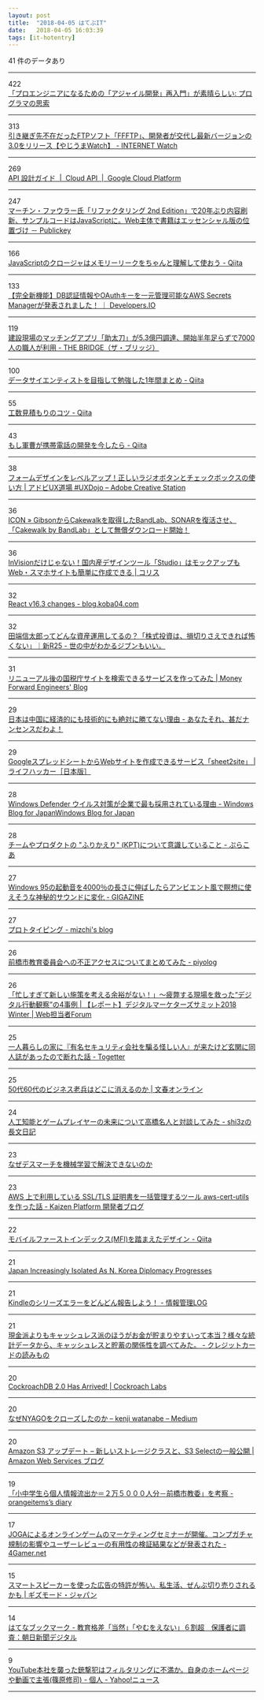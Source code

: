 ```yaml
---
layout: post
title:  "2018-04-05 はてぶIT"
date:   2018-04-05 16:03:39
tags: [it-hotentry]
---
```

41 件のデータあり

<hr><div class="row">
<div class="col-1"><span class="badge badge-pill badge-success h2">422</span></div>
<div class="col-11"><a href='http://forza.cocolog-nifty.com/blog/2018/04/post-4a98.html' target='_blank'>「プロエンジニアになるための「アジャイル開発」再入門」が素晴らしい: プログラマの思索</a></div>
</div>
<hr>
<div class="row">
<div class="col-1"><span class="badge badge-pill badge-success h2">313</span></div>
<div class="col-11"><a href='https://internet.watch.impress.co.jp/docs/yajiuma/1115413.html' target='_blank'>引き継ぎ先不在だったFTPソフト「FFFTP」、開発者が交代し最新バージョンの3.0をリリース【やじうまWatch】 - INTERNET Watch</a></div>
</div>
<hr>
<div class="row">
<div class="col-1"><span class="badge badge-pill badge-success h2">269</span></div>
<div class="col-11"><a href='https://cloud.google.com/apis/design/?hl=ja' target='_blank'>API 設計ガイド  |  Cloud API  |  Google Cloud Platform</a></div>
</div>
<hr>
<div class="row">
<div class="col-1"><span class="badge badge-pill badge-success h2">247</span></div>
<div class="col-11"><a href='http://www.publickey1.jp/blog/18/_2nd_edition20javascriptweb.html' target='_blank'>マーチン・ファウラー氏「リファクタリング 2nd Edition」で20年ぶり内容刷新、サンプルコードはJavaScriptに。Web主体で書籍はエッセンシャル版の位置づけ － Publickey</a></div>
</div>
<hr>
<div class="row">
<div class="col-1"><span class="badge badge-pill badge-success h2">166</span></div>
<div class="col-11"><a href='https://qiita.com/102Design/items/be66ae7ba7d160d7e419' target='_blank'>JavaScriptのクロージャはメモリーリークをちゃんと理解して使おう - Qiita</a></div>
</div>
<hr>
<div class="row">
<div class="col-1"><span class="badge badge-pill badge-success h2">133</span></div>
<div class="col-11"><a href='https://dev.classmethod.jp/cloud/aws/secrets-manager/' target='_blank'>【完全新機能】DB認証情報やOAuthキーを一元管理可能なAWS Secrets Managerが発表されました！ ｜ Developers.IO</a></div>
</div>
<hr>
<div class="row">
<div class="col-1"><span class="badge badge-pill badge-success h2">119</span></div>
<div class="col-11"><a href='http://thebridge.jp/2018/04/sukedachi-fundraising' target='_blank'>建設現場のマッチングアプリ「助太刀」が5.3億円調達、開始半年足らずで7000人の職人が利用 - THE BRIDGE（ザ・ブリッジ）</a></div>
</div>
<hr>
<div class="row">
<div class="col-1"><span class="badge badge-pill badge-success h2">100</span></div>
<div class="col-11"><a href='https://qiita.com/KIKUYA-Takumi/items/162612ca42a9318cb1d8' target='_blank'>データサイエンティストを目指して勉強した1年間まとめ - Qiita</a></div>
</div>
<hr>
<div class="row">
<div class="col-1"><span class="badge badge-pill badge-success h2">55</span></div>
<div class="col-11"><a href='https://qiita.com/yutakakn/items/b0e36196df474acf9359' target='_blank'>工数見積もりのコツ - Qiita</a></div>
</div>
<hr>
<div class="row">
<div class="col-1"><span class="badge badge-pill badge-success h2">43</span></div>
<div class="col-11"><a href='https://qiita.com/nonbiri15/items/6f9d362371bd4b9452d0' target='_blank'>もし軍曹が携帯電話の開発を今したら - Qiita</a></div>
</div>
<hr>
<div class="row">
<div class="col-1"><span class="badge badge-pill badge-success h2">38</span></div>
<div class="col-11"><a href='https://blogs.adobe.com/creativestation/web-xd-essentials-radio-buttons-and-checkboxes' target='_blank'>フォームデザインをレベルアップ！正しいラジオボタンとチェックボックスの使い方 | アドビUX道場 #UXDojo – Adobe Creative Station</a></div>
</div>
<hr>
<div class="row">
<div class="col-1"><span class="badge badge-pill badge-success h2">36</span></div>
<div class="col-11"><a href='https://icon.jp/archives/14740' target='_blank'>ICON » GibsonからCakewalkを取得したBandLab、SONARを復活させ、「Cakewalk by BandLab」として無償ダウンロード開始！</a></div>
</div>
<hr>
<div class="row">
<div class="col-1"><span class="badge badge-pill badge-success h2">36</span></div>
<div class="col-11"><a href='https://coliss.com/articles/build-websites/operation/work/design-tool-studio.html' target='_blank'>InVisionだけじゃない！国内産デザインツール「Studio」はモックアップもWeb・スマホサイトも簡単に作成できる | コリス</a></div>
</div>
<hr>
<div class="row">
<div class="col-1"><span class="badge badge-pill badge-success h2">32</span></div>
<div class="col-11"><a href='http://blog.koba04.com/post/2018/04/04/react-v163-changes/' target='_blank'>React v16.3 changes - blog.koba04.com</a></div>
</div>
<hr>
<div class="row">
<div class="col-1"><span class="badge badge-pill badge-success h2">32</span></div>
<div class="col-11"><a href='https://r25.jp/article/530681754580711228' target='_blank'>田端信太郎ってどんな資産運用してるの？「株式投資は、損切りさえできれば怖くない」｜新R25 - 世の中がわかるジブンもいい。</a></div>
</div>
<hr>
<div class="row">
<div class="col-1"><span class="badge badge-pill badge-success h2">31</span></div>
<div class="col-11"><a href='https://moneyforward.com/engineers_blog/2018/04/04/tax_newurl/' target='_blank'>リニューアル後の国税庁サイトを検索できるサービスを作ってみた | Money Forward Engineers' Blog</a></div>
</div>
<hr>
<div class="row">
<div class="col-1"><span class="badge badge-pill badge-success h2">29</span></div>
<div class="col-11"><a href='http://mecchanikukyu.hatenablog.com/entry/2018/04/05/003229' target='_blank'>日本は中国に経済的にも技術的にも絶対に勝てない理由 - あなたそれ、甚だナンセンスだわよ！</a></div>
</div>
<hr>
<div class="row">
<div class="col-1"><span class="badge badge-pill badge-success h2">29</span></div>
<div class="col-11"><a href='https://www.lifehacker.jp/2018/04/sheet2site-is-web-service-to-build-website-from-google-spreadsheet.html' target='_blank'>GoogleスプレッドシートからWebサイトを作成できるサービス「sheet2site」 | ライフハッカー［日本版］</a></div>
</div>
<hr>
<div class="row">
<div class="col-1"><span class="badge badge-pill badge-success h2">28</span></div>
<div class="col-11"><a href='https://blogs.windows.com/japan/2018/04/03/why-windows-defender-antivirus-is-the-most-deployed-in-the-enterprise/' target='_blank'>Windows Defender ウイルス対策が企業で最も採用されている理由 - Windows Blog for JapanWindows Blog for Japan</a></div>
</div>
<hr>
<div class="row">
<div class="col-1"><span class="badge badge-pill badge-success h2">28</span></div>
<div class="col-11"><a href='http://lycoris102.hatenablog.com/entry/2018/04/05/095125' target='_blank'>チームやプロダクトの "ふりかえり" (KPT)について意識していること - ぷらこあ</a></div>
</div>
<hr>
<div class="row">
<div class="col-1"><span class="badge badge-pill badge-success h2">27</span></div>
<div class="col-11"><a href='https://gigazine.net/news/20180404-windows-95-startup-sound-slowed-40-times/' target='_blank'>Windows 95の起動音を4000％の長さに伸ばしたらアンビエント風で瞑想に使えそうな神秘的サウンドに変化 - GIGAZINE</a></div>
</div>
<hr>
<div class="row">
<div class="col-1"><span class="badge badge-pill badge-success h2">27</span></div>
<div class="col-11"><a href='http://mizchi.hatenablog.com/entry/2018/04/04/225345' target='_blank'>プロトタイピング - mizchi's blog</a></div>
</div>
<hr>
<div class="row">
<div class="col-1"><span class="badge badge-pill badge-success h2">26</span></div>
<div class="col-11"><a href='http://d.hatena.ne.jp/Kango/20180404/1522863234' target='_blank'>前橋市教育委員会への不正アクセスについてまとめてみた - piyolog</a></div>
</div>
<hr>
<div class="row">
<div class="col-1"><span class="badge badge-pill badge-success h2">26</span></div>
<div class="col-11"><a href='https://webtan.impress.co.jp/e/2018/04/05/28690' target='_blank'>「忙しすぎて新しい施策を考える余裕がない！」～疲弊する現場を救った“デジタル行動観察”の4事例 | 【レポート】デジタルマーケターズサミット2018 Winter | Web担当者Forum</a></div>
</div>
<hr>
<div class="row">
<div class="col-1"><span class="badge badge-pill badge-success h2">25</span></div>
<div class="col-11"><a href='https://togetter.com/li/1215149' target='_blank'>一人暮らしの家に『有名セキュリティ会社を騙る怪しい人』が来たけど玄関に同人誌があったので断れた話 - Togetter</a></div>
</div>
<hr>
<div class="row">
<div class="col-1"><span class="badge badge-pill badge-success h2">25</span></div>
<div class="col-11"><a href='http://bunshun.jp/articles/-/6877' target='_blank'>50代60代のビジネス老兵はどこに消えるのか | 文春オンライン</a></div>
</div>
<hr>
<div class="row">
<div class="col-1"><span class="badge badge-pill badge-success h2">24</span></div>
<div class="col-11"><a href='http://d.hatena.ne.jp/shi3z/20180405/1522882319' target='_blank'>人工知能とゲームプレイヤーの未来について高橋名人と対談してみた - shi3zの長文日記</a></div>
</div>
<hr>
<div class="row">
<div class="col-1"><span class="badge badge-pill badge-success h2">23</span></div>
<div class="col-11"><a href='https://anond.hatelabo.jp/20180404202321' target='_blank'>なぜデスマーチを機械学習で解決できないのか</a></div>
</div>
<hr>
<div class="row">
<div class="col-1"><span class="badge badge-pill badge-success h2">23</span></div>
<div class="col-11"><a href='http://developer.kaizenplatform.com/entry/tkuchiki/2018-04-05' target='_blank'>AWS 上で利用している SSL/TLS 証明書を一括管理するツール aws-cert-utils を作った話 - Kaizen Platform 開発者ブログ</a></div>
</div>
<hr>
<div class="row">
<div class="col-1"><span class="badge badge-pill badge-success h2">22</span></div>
<div class="col-11"><a href='https://qiita.com/aterato/items/1548f27d011b6fa919c4' target='_blank'>モバイルファーストインデックス(MFI)を踏まえたデザイン - Qiita</a></div>
</div>
<hr>
<div class="row">
<div class="col-1"><span class="badge badge-pill badge-success h2">21</span></div>
<div class="col-11"><a href='https://www.voanews.com/a/us-japan-summit/4331731.html' target='_blank'>Japan Increasingly Isolated As N. Korea Diplomacy Progresses</a></div>
</div>
<hr>
<div class="row">
<div class="col-1"><span class="badge badge-pill badge-success h2">21</span></div>
<div class="col-11"><a href='http://hokoxjouhou.blog105.fc2.com/blog-entry-1146.html' target='_blank'>Kindleのシリーズエラーをどんどん報告しよう！ - 情報管理LOG</a></div>
</div>
<hr>
<div class="row">
<div class="col-1"><span class="badge badge-pill badge-success h2">21</span></div>
<div class="col-11"><a href='http://news.cardmics.com/entry/genkin-cashless-chochiku/' target='_blank'>現金派よりもキャッシュレス派のほうがお金が貯まりやすいって本当？様々な統計データから、キャッシュレスと貯蓄の関係性を調べてみた。 - クレジットカードの読みもの</a></div>
</div>
<hr>
<div class="row">
<div class="col-1"><span class="badge badge-pill badge-success h2">20</span></div>
<div class="col-11"><a href='https://www.cockroachlabs.com/blog/cockroachdb-2-0-release/' target='_blank'>CockroachDB 2.0 Has Arrived! | Cockroach Labs</a></div>
</div>
<hr>
<div class="row">
<div class="col-1"><span class="badge badge-pill badge-success h2">20</span></div>
<div class="col-11"><a href='https://medium.com/@kenji1229watanabe/bab3de746593' target='_blank'>なぜNYAGOをクローズしたのか – kenji watanabe – Medium</a></div>
</div>
<hr>
<div class="row">
<div class="col-1"><span class="badge badge-pill badge-success h2">20</span></div>
<div class="col-11"><a href='https://aws.amazon.com/jp/blogs/news/amazon-s3-update-new-storage-class-general-availability-of-s3-select/' target='_blank'>Amazon S3 アップデート – 新しいストレージクラスと、S3 Selectの一般公開 | Amazon Web Services ブログ</a></div>
</div>
<hr>
<div class="row">
<div class="col-1"><span class="badge badge-pill badge-success h2">19</span></div>
<div class="col-11"><a href='http://www.orangeitems.com/entry/2018/04/04/201433' target='_blank'>「小中学生ら個人情報流出か＝２万５０００人分－前橋市教委」を考察 - orangeitems’s diary</a></div>
</div>
<hr>
<div class="row">
<div class="col-1"><span class="badge badge-pill badge-success h2">17</span></div>
<div class="col-11"><a href='http://www.4gamer.net/games/999/G999904/20180404056/' target='_blank'>JOGAによるオンラインゲームのマーケティングセミナーが開催。コンプガチャ規制の影響やユーザーレビューの有用性の検証結果などが発表された - 4Gamer.net</a></div>
</div>
<hr>
<div class="row">
<div class="col-1"><span class="badge badge-pill badge-success h2">15</span></div>
<div class="col-11"><a href='https://www.gizmodo.jp/2018/04/smart-speaker-advertising-patent.html' target='_blank'>スマートスピーカーを使った広告の特許が怖い。私生活、ぜんぶ切り売りされるかも | ギズモード・ジャパン</a></div>
</div>
<hr>
<div class="row">
<div class="col-1"><span class="badge badge-pill badge-success h2">14</span></div>
<div class="col-11"><a href='http://b.hatena.ne.jp/entry/s/www.asahi.com/articles/ASL3S5VPYL3SUTIL014.html' target='_blank'>はてなブックマーク - 教育格差「当然」「やむをえない」６割超　保護者に調査：朝日新聞デジタル</a></div>
</div>
<hr>
<div class="row">
<div class="col-1"><span class="badge badge-pill badge-success h2">9</span></div>
<div class="col-11"><a href='https://news.yahoo.co.jp/byline/shinoharashuji/20180404-00083560/' target='_blank'>YouTube本社を襲った銃撃犯はフィルタリングに不満か。自身のホームページや動画で主張(篠原修司) - 個人 - Yahoo!ニュース</a></div>
</div>
<hr>
